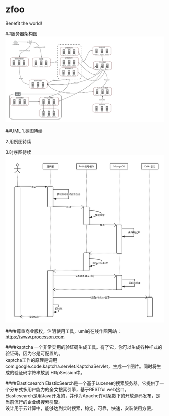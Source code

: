# zfoo
Benefit the world!


##服务器架构图
![Image text](ztest/src/test/java/com/zfoo/ztest/architect/image/general-game-architect.png)


##UML
1.类图待续 

 
2.用例图待续


3.时序图待续
![Image text](ztest/src/test/java/com/zfoo/ztest/architect/image/sequence-uml.png)






####尊重商业版权，注明使用工具，uml的在线作图网站：
https://www.processon.com


####kaptcha
一个非常实用的验证码生成工具。有了它，你可以生成各种样式的验证码，因为它是可配置的。  
kaptcha工作的原理是调用 com.google.code.kaptcha.servlet.KaptchaServlet，生成一个图片。同时将生成的验证码字符串放到 HttpSession中。  


####Elasticsearch
ElasticSearch是一个基于Lucene的搜索服务器。它提供了一个分布式多用户能力的全文搜索引擎，基于RESTful web接口。  
Elasticsearch是用Java开发的，并作为Apache许可条款下的开放源码发布，是当前流行的企业级搜索引擎。  
设计用于云计算中，能够达到实时搜索，稳定，可靠，快速，安装使用方便。
